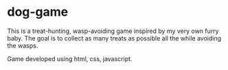 # dog-game

This is a treat-hunting, wasp-avoiding game inspired by my very own furry baby. The goal is to collect as many treats as possible all the while avoiding the wasps. 

Game developed using html, css, javascript. 
